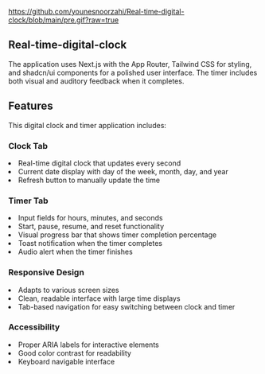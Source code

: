 https://github.com/younesnoorzahi/Real-time-digital-clock/blob/main/pre.gif?raw=true
<h2>Real-time-digital-clock</h2>
<p>The application uses Next.js with the App Router, Tailwind CSS for styling, and shadcn/ui components for a polished user interface. The timer includes both visual and auditory feedback when it completes.</p>

<h2>Features</h2>
<p>This digital clock and timer application includes:</p>
<h3>Clock Tab</h3>
<li>Real-time digital clock that updates every second</li>
<li>Current date display with day of the week, month, day, and year</li>
<li>Refresh button to manually update the time</li>

<h3>Timer Tab</h3>
<li>Input fields for hours, minutes, and seconds</li>
<li>Start, pause, resume, and reset functionality</li>
<li>Visual progress bar that shows timer completion percentage</li>
<li>Toast notification when the timer completes</li>
<li>Audio alert when the timer finishes</li>

<h3>Responsive Design</h3>
<li>Adapts to various screen sizes</li>
<li>Clean, readable interface with large time displays</li>
<li>Tab-based navigation for easy switching between clock and timer</li>

<h3>Accessibility</h3>
<li>Proper ARIA labels for interactive elements</li>
<li>Good color contrast for readability</li>
<li>Keyboard navigable interface</li>
